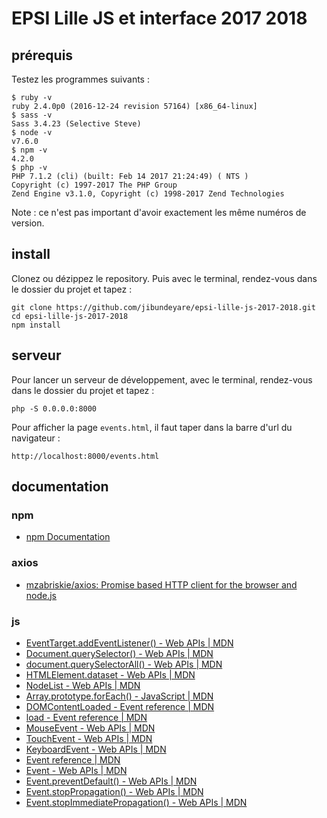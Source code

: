 # EPSI Lille JS et interface 2017 2018

## prérequis

Testez les programmes suivants :

```
$ ruby -v
ruby 2.4.0p0 (2016-12-24 revision 57164) [x86_64-linux]
$ sass -v
Sass 3.4.23 (Selective Steve)
$ node -v
v7.6.0
$ npm -v
4.2.0
$ php -v
PHP 7.1.2 (cli) (built: Feb 14 2017 21:24:49) ( NTS )
Copyright (c) 1997-2017 The PHP Group
Zend Engine v3.1.0, Copyright (c) 1998-2017 Zend Technologies
```

Note : ce n'est pas important d'avoir exactement les même numéros de version.

## install

Clonez ou dézippez le repository. Puis avec le terminal, rendez-vous dans le dossier du projet et tapez :

```
git clone https://github.com/jibundeyare/epsi-lille-js-2017-2018.git
cd epsi-lille-js-2017-2018
npm install
```

## serveur

Pour lancer un serveur de développement, avec le terminal, rendez-vous dans le dossier du projet et tapez :

```
php -S 0.0.0.0:8000
```

Pour afficher la page `events.html`, il faut taper dans la barre d'url du navigateur :

```
http://localhost:8000/events.html
```

## documentation

### npm

- [npm Documentation](https://docs.npmjs.com/getting-started/)

### axios

- [mzabriskie/axios: Promise based HTTP client for the browser and node.js](https://github.com/mzabriskie/axios)

### js

- [EventTarget.addEventListener() - Web APIs | MDN](https://developer.mozilla.org/en-US/docs/Web/API/EventTarget/addEventListener)
- [Document.querySelector() - Web APIs | MDN](https://developer.mozilla.org/en-US/docs/Web/API/Document/querySelector)
- [document.querySelectorAll() - Web APIs | MDN](https://developer.mozilla.org/en-US/docs/Web/API/Document/querySelectorAll)
- [HTMLElement.dataset - Web APIs | MDN](https://developer.mozilla.org/en-US/docs/Web/API/HTMLElement/dataset)
- [NodeList - Web APIs | MDN](https://developer.mozilla.org/en-US/docs/Web/API/NodeList)
- [Array.prototype.forEach() - JavaScript | MDN](https://developer.mozilla.org/en-US/docs/Web/JavaScript/Reference/Global_Objects/Array/forEach)
- [DOMContentLoaded - Event reference | MDN](https://developer.mozilla.org/en-US/docs/Web/Events/DOMContentLoaded)
- [load - Event reference | MDN](https://developer.mozilla.org/en-US/docs/Web/Events/load)
- [MouseEvent - Web APIs | MDN](https://developer.mozilla.org/en-US/docs/Web/API/MouseEvent)
- [TouchEvent - Web APIs | MDN](https://developer.mozilla.org/en-US/docs/Web/API/TouchEvent)
- [KeyboardEvent - Web APIs | MDN](https://developer.mozilla.org/en-US/docs/Web/API/KeyboardEvent)
- [Event reference | MDN](https://developer.mozilla.org/en-US/docs/Web/Events)
- [Event - Web APIs | MDN](https://developer.mozilla.org/en-US/docs/Web/API/Event)
- [Event.preventDefault() - Web APIs | MDN](https://developer.mozilla.org/en-US/docs/Web/API/Event/preventDefault)
- [Event.stopPropagation() - Web APIs | MDN](https://developer.mozilla.org/en-US/docs/Web/API/Event/stopPropagation)
- [Event.stopImmediatePropagation() - Web APIs | MDN](https://developer.mozilla.org/en-US/docs/Web/API/Event/stopImmediatePropagation)
